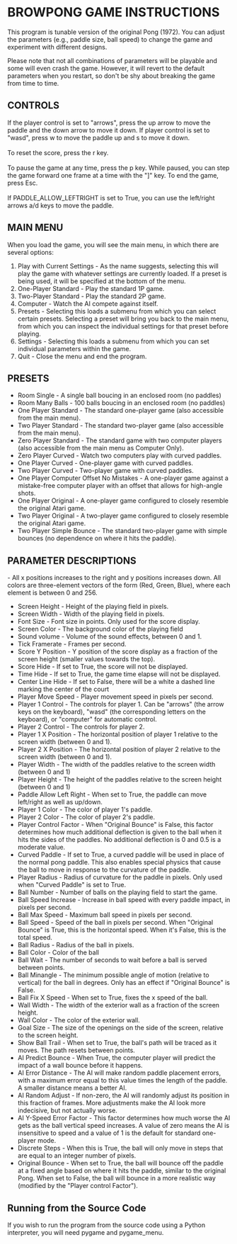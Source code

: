 <h1>BROWPONG GAME INSTRUCTIONS</h1>

<p>This program is tunable version of the original Pong (1972). You can adjust the parameters (e.g., paddle size, ball speed) to change the game and experiment with different designs.</p>

<p>Please note that not all combinations of parameters will be playable and some will even crash the game. However, it will revert to the default parameters when you restart, so don't be shy about breaking the game from time to time.</p>

<h2>CONTROLS</h2>

If the player control is set to "arrows", press the up arrow to move the paddle and the down arrow to move it down. If player control is set to "wasd", press w to move the paddle up and s to move it down.
<br><br>
To reset the score, press the r key. 
<br><br>
To pause the game at any time, press the p key. While paused, you can step the game forward one frame at a time with the "]" key. To end the game, press Esc.
<br><br>
If PADDLE_ALLOW_LEFTRIGHT is set to True, you can use the left/right arrows a/d keys to move the paddle.

<h2>MAIN MENU</h2>

<p>When you load the game, you will see the main menu, in which there are several options:</p>
<ol>
<li>Play with Current Settings - As the name suggests, selecting this will play the game with whatever settings are currently loaded. If a preset is being used, it will be specified at the bottom of the menu.</li>
<li>One-Player Standard - Play the standard 1P game.</li>
<li>Two-Player Standard - Play the standard 2P game.</li>
<li>Computer - Watch the AI compete against itself.</li>
<li>Presets - Selecting this loads a submenu from which you can select certain presets. Selecting a preset will bring you back to the main menu, from which you can inspect the individual settings for that preset before playing.</li>
<li>Settings - Selecting this loads a submenu from which you can set individual parameters within the game.</li>
<li>Quit - Close the menu and end the program.</li>
</ol>
<h2>PRESETS</h2>
<ul>
<li>Room Single - A single ball boucing in an enclosed room (no paddles)</li>
<li>Room Many Balls - 100 balls boucing in an enclosed room (no paddles)</li>
<li>One Player Standard - The standard one-player game (also accessible from the main menu).</li>
<li>Two Player Standard - The standard two-player game (also accessible from the main menu).</li>
<li>Zero Player Standard - The standard game with two computer players (also accessible from the main menu as Computer Only).</li>
<li>Zero Player Curved - Watch two computers play with curved paddles.</li>
<li>One Player Curved - One-player game with curved paddles.</li>
<li>Two Player Curved - Two-player game with curved paddles.</li>
<li>One Player Computer Offset No Mistakes - A one-player game against a mistake-free computer player with an offset that allows for high-angle shots.</li>
<li>One Player Original - A one-player game configured to closely resemble the original Atari game.</li>
<li>Two Player Original - A two-player game configured to closely resemble the original Atari game.</li>
<li>Two Player Simple Bounce - The standard two-player game with simple bounces (no dependence on where it hits the paddle).</li>
</ul>
<h2>PARAMETER DESCRIPTIONS</h2>

<p>- All x positions increases to the right and y positions increases down. All colors are three-element vectors of the form (Red, Green, Blue), where each element is between 0 and 256.</p>
<ul>
<li>Screen Height - Height of the playing field in pixels.</li>
<li>Screen Width - Width of the playing field in pixels.</li>
<li>Font Size - Font size in points. Only used for the score display.</li>
<li>Screen Color - The background color of the playing field </li>
<li>Sound volume - Volume of the sound effects, between 0 and 1.</li>
<li>Tick Framerate - Frames per second.</li>
<li>Score Y Position - Y position of the score display as a fraction of the screen height (smaller values towards the top).</li>
<li>Score Hide - If set to True, the score will not be displayed.</li>
<li>Time Hide - If set to True, the game time elapse will not be displayed.</li>
<li>Center Line Hide - If set to False, there will be a white a dashed line marking the center of the court</li>
<li>Player Move Speed - Player movement speed in pixels per second.</li>
<li>Player 1 Control - The controls for player 1. Can be "arrows" (the arrow keys on the keyboard), "wasd" (the corresponding letters on the keyboard), or "computer" for automatic control.</li>
<li>Player 2 Control - The controls for player 2. </li>
<li>Player 1 X Position - The horizontal position of player 1 relative to the screen width (between 0 and 1).</li>
<li>Player 2 X Position - The horizontal position of player 2 relative to the screen width (between 0 and 1).</li>
<li>Player Width - The width of the paddles relative to the screen width (between 0 and 1)</li>
<li>Player Height - The height of the paddles relative to the screen height (between 0 and 1)</li>
<li>Paddle Allow Left Right - When set to True, the paddle can move left/right as well as up/down.</li>
<li>Player 1 Color - The color of player 1's paddle.</li>
<li>Player 2 Color - The color of player 2's paddle.</li>
<li>Player Control Factor - When "Original Bounce" is False, this factor determines how much additional deflection is given to the ball when it hits the sides of the paddles. No additional deflection is 0 and 0.5 is a moderate value.</li>
<li>Curved Paddle - If set to True, a curved paddle will be used in place of the normal pong paddle. This also enables special physics that cause the ball to move in response to the curvature of the paddle.</li>
<li>Player Radius - Radius of curvature for the paddle in pixels. Only used when "Curved Paddle" is set to True.</li>
<li>Ball Number - Number of balls on the playing field to start the game.</li>
<li>Ball Speed Increase - Increase in ball speed with every paddle impact, in pixels per second.</li>
<li>Ball Max Speed - Maximum ball speed in pixels per second. </li>
<li>Ball Speed - Speed of the ball in pixels per second. When "Original Bounce" is True, this is the horizontal speed. When it's False, this is the total speed.</li>
<li>Ball Radius - Radius of the ball in pixels.</li>
<li>Ball Color - Color of the ball</li>
<li>Ball Wait - The number of seconds to wait before a ball is served between points.</li>
<li>Ball Minangle - The minimum possible angle of motion (relative to vertical) for the ball in degrees. Only has an effect if "Original Bounce" is False.</li>
<li>Ball Fix X Speed - When set to True, fixes the x speed of the ball.</li>
<li>Wall Width - The width of the exterior wall as a fraction of the screen height.</li>
<li>Wall Color - The color of the exterior wall.</li>
<li>Goal Size - The size of the openings on the side of the screen, relative to the screen height.</li>
<li>Show Ball Trail - When set to True, the ball's path will be traced as it moves. The path resets between points.</li>
<li>AI Predict Bounce - When True, the computer player will predict the impact of a wall bounce before it happens.</li>
<li>AI Error Distance - The AI will make random paddle placement errors, with a maximum error equal to this value times the length of the paddle. A smaller distance means a better AI.</li>
<li>AI Random Adjust - If non-zero, the AI will randomly adjust its position in this fraction of frames. More adjustments make the AI look more indecisive, but not actually worse.</li>
<li>AI Y-Speed Error Factor - This factor determines how much worse the AI gets as the ball vertical speed increases. A value of zero means the AI is insensitive to speed and a value of 1 is the default for standard one-player mode.</li>
<li>Discrete Steps - When this is True, the ball will only move in steps that are equal to an integer number of pixels.</li>
<li>Original Bounce - When set to True, the ball will bounce off the paddle at a fixed angle based on where it hits the paddle, similar to the original Pong. When set to False, the ball will bounce in a more realistic way (modified by the "Player control Factor").</li>
</ul>
<h2>Running from the Source Code</h2>
If you wish to run the program from the source code using a Python interpreter, you will need pygame and pygame_menu.
